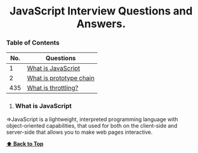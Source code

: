 <div align="center">
    <h1>
       JavaScript Interview Questions and Answers.
    </h1>
</div>

### Table of Contents

| No. | Questions                                                                                                                                                         |
| --- | ----------------------------------------------------------------------------------------------------------------------------------------------------------------- |
| 1   | [What is JavaScript](#what-is-javascript)                                         |
| 2   | [What is prototype chain](#what-is-a-prototype-chain)                                                                                                             |                                                                                                                       |
| 435 | [What is throttling?](#what-is-throttling)


1. ### What is JavaScript

  =>JavaScript is a lightweight, interpreted programming language with object-oriented capabilities, 
    that used for both on the client-side and server-side that allows you to 
    make web pages interactive.

   **[⬆ Back to Top](#table-of-contents)**
